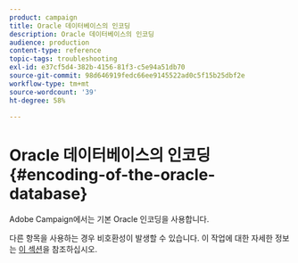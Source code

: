 ```yaml
---
product: campaign
title: Oracle 데이터베이스의 인코딩
description: Oracle 데이터베이스의 인코딩
audience: production
content-type: reference
topic-tags: troubleshooting
exl-id: e37cf5d4-382b-4156-81f3-c5e94a51db70
source-git-commit: 98d646919fedc66ee9145522ad0c5f15b25dbf2e
workflow-type: tm+mt
source-wordcount: '39'
ht-degree: 58%

---
```


# Oracle 데이터베이스의 인코딩{#encoding-of-the-oracle-database}

Adobe Campaign에서는 기본 Oracle 인코딩을 사용합니다.

다른 항목을 사용하는 경우 비호환성이 발생할 수 있습니다. 이 작업에 대한 자세한 정보는 [이 섹션](../../installation/using/database.md#oracle)을 참조하십시오.
